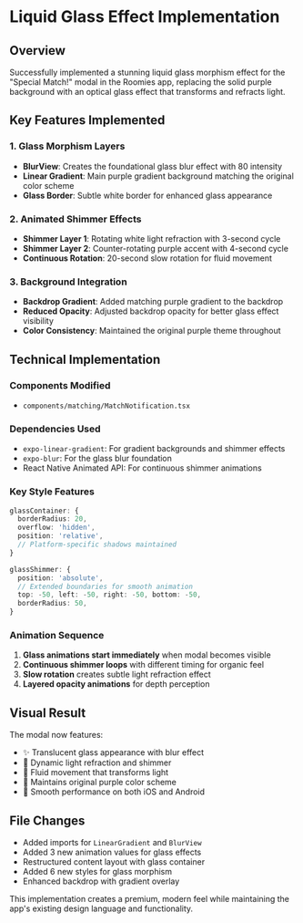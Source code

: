 # Liquid Glass Effect Implementation

## Overview
Successfully implemented a stunning liquid glass morphism effect for the "Special Match!" modal in the Roomies app, replacing the solid purple background with an optical glass effect that transforms and refracts light.

## Key Features Implemented

### 1. Glass Morphism Layers
- **BlurView**: Creates the foundational glass blur effect with 80 intensity
- **Linear Gradient**: Main purple gradient background matching the original color scheme
- **Glass Border**: Subtle white border for enhanced glass appearance

### 2. Animated Shimmer Effects
- **Shimmer Layer 1**: Rotating white light refraction with 3-second cycle
- **Shimmer Layer 2**: Counter-rotating purple accent with 4-second cycle
- **Continuous Rotation**: 20-second slow rotation for fluid movement

### 3. Background Integration
- **Backdrop Gradient**: Added matching purple gradient to the backdrop
- **Reduced Opacity**: Adjusted backdrop opacity for better glass effect visibility
- **Color Consistency**: Maintained the original purple theme throughout

## Technical Implementation

### Components Modified
- `components/matching/MatchNotification.tsx`

### Dependencies Used
- `expo-linear-gradient`: For gradient backgrounds and shimmer effects
- `expo-blur`: For the glass blur foundation
- React Native Animated API: For continuous shimmer animations

### Key Style Features
```typescript
glassContainer: {
  borderRadius: 20,
  overflow: 'hidden',
  position: 'relative',
  // Platform-specific shadows maintained
}

glassShimmer: {
  position: 'absolute',
  // Extended boundaries for smooth animation
  top: -50, left: -50, right: -50, bottom: -50,
  borderRadius: 50,
}
```

### Animation Sequence
1. **Glass animations start immediately** when modal becomes visible
2. **Continuous shimmer loops** with different timing for organic feel
3. **Slow rotation** creates subtle light refraction effect
4. **Layered opacity animations** for depth perception

## Visual Result
The modal now features:
- ✨ Translucent glass appearance with blur effect
- 🌈 Dynamic light refraction and shimmer
- 💎 Fluid movement that transforms light
- 🎨 Maintains original purple color scheme
- 📱 Smooth performance on both iOS and Android

## File Changes
- Added imports for `LinearGradient` and `BlurView`
- Added 3 new animation values for glass effects
- Restructured content layout with glass container
- Added 6 new styles for glass morphism
- Enhanced backdrop with gradient overlay

This implementation creates a premium, modern feel while maintaining the app's existing design language and functionality. 